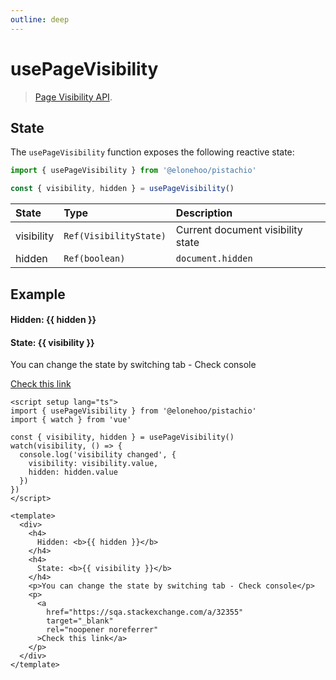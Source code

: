 ```yaml
---
outline: deep
---
```


<script setup lang="ts">
import { usePageVisibility } from '@elonehoo/pistachio'
import { watch } from 'vue'

const { visibility, hidden } = usePageVisibility();
watch(visibility, () => {
  console.log("visibility changed", {
    visibility: visibility.value,
    hidden: hidden.value
  });
});
</script>

# usePageVisibility

> [Page Visibility API](https://developer.mozilla.org/en-US/docs/Web/API/Page_Visibility_API).

## State

The `usePageVisibility` function exposes the following reactive state:

```typescript
import { usePageVisibility } from '@elonehoo/pistachio'

const { visibility, hidden } = usePageVisibility()
```

| State      | Type                   | Description                       |
| :--------- | :--------------------- | :-------------------------------- |
| visibility | `Ref(VisibilityState)` | Current document visibility state |
| hidden     | `Ref(boolean)`         | `document.hidden`                 |

## Example

<div>
  <h4>
    Hidden: <b>{{ hidden }}</b>
  </h4>
  <h4>
    State: <b>{{ visibility }}</b>
  </h4>
  <p>You can change the state by switching tab - Check console</p>
  <p>
    <a
      href="https://sqa.stackexchange.com/a/32355"
      target="_blank"
      rel="noopener noreferrer"
      >Check this link</a
    >
  </p>
</div>

```vue
<script setup lang="ts">
import { usePageVisibility } from '@elonehoo/pistachio'
import { watch } from 'vue'

const { visibility, hidden } = usePageVisibility()
watch(visibility, () => {
  console.log('visibility changed', {
    visibility: visibility.value,
    hidden: hidden.value
  })
})
</script>

<template>
  <div>
    <h4>
      Hidden: <b>{{ hidden }}</b>
    </h4>
    <h4>
      State: <b>{{ visibility }}</b>
    </h4>
    <p>You can change the state by switching tab - Check console</p>
    <p>
      <a
        href="https://sqa.stackexchange.com/a/32355"
        target="_blank"
        rel="noopener noreferrer"
      >Check this link</a>
    </p>
  </div>
</template>
```
